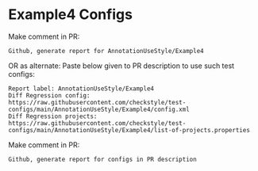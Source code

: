 # Example4 Configs
Make comment in PR:
```
Github, generate report for AnnotationUseStyle/Example4
```
OR as alternate:
Paste below given to PR description to use such test configs:
```
Report label: AnnotationUseStyle/Example4
Diff Regression config: https://raw.githubusercontent.com/checkstyle/test-configs/main/AnnotationUseStyle/Example4/config.xml
Diff Regression projects: https://raw.githubusercontent.com/checkstyle/test-configs/main/AnnotationUseStyle/Example4/list-of-projects.properties
```
Make comment in PR:
```
Github, generate report for configs in PR description
```
